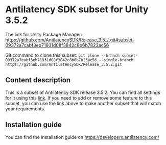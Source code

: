 # Antilatency SDK subset for Unity 3.5.2

The link for Unity Package Manager: https://github.com/AntilatencySDK/Release_3.5.2.git#subset-09372a7cabf3eb71931d08f3842c8b6b7823ac56

Git command to clone this subset: `git clone --branch subset-09372a7cabf3eb71931d08f3842c8b6b7823ac56 --single-branch https://github.com/AntilatencySDK/Release_3.5.2.git`

## Content description

This is a subset of Antilatency SDK release 3.5.2. You can find all settings for it using this [link](https://developers.antilatency.com/Sdk/Configurator_en.html#{"Libraries":{"AltEnvironmentArbitrary2D":true,"AltEnvironmentHorizontalGrid":true,"AltEnvironmentPillars":true,"AltEnvironmentSelector":true,"AltTracking":true,"Bracer":true,"DeviceNetwork":true,"HardwareExtensionInterface":true,"RadioMetrics":true,"StorageClient":true,"TrackingAlignment":true},"OS":{"Android":{"aar":false},"WindowsDesktop":{"x64":true,"x86":true},"WindowsUWP":{"arm64-v8a":true,"armeabi-v7a":true,"x64":true}},"Release":"3.5.2","Target":"Unity","TargetSettings":{"Components":{"AltEnvironmentComponents":true,"AltTrackingComponents":true,"BracerComponents":true,"DeviceNetworkComponents":true,"StorageClientComponents":true},"MathTypes":"UnityEngine.Math","UnityComponents":true,"UnityVersion":"2019.x"}}). If you need to add or remove some feature to this subset, you can use the link above to make another subset that will match your requirements.

## Installation guide

You can find the installation guide on https://developers.antilatency.com/